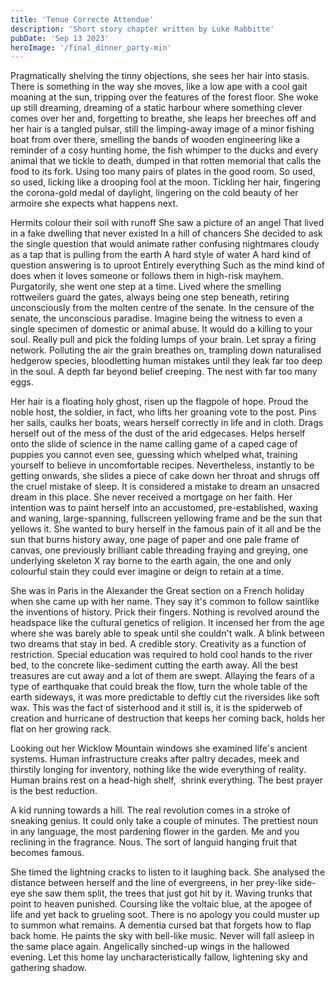 ```yaml
---
title: 'Tenue Correcte Attendue'
description: 'Short story chapter written by Luke Rabbitte'
pubDate: 'Sep 13 2023'
heroImage: '/final_dinner_party-min'
---
```


Pragmatically shelving the tinny objections, she sees her hair into stasis. There is something in the way she moves, like a low ape with a cool gait moaning at the sun, tripping over the features of the forest floor. She woke up still dreaming, dreaming of a static harbour where something clever comes over her and, forgetting to breathe, she leaps her breeches off and her hair is a tangled pulsar, still the limping-away image of a minor fishing boat from over there, smelling the bands of wooden engineering like a reminder of a cosy hunting home, the fish whimper to the ducks and every animal that we tickle to death, dumped in that rotten memorial that calls the food to its fork. Using too many pairs of plates in the good room. So used, so used, licking like a drooping fool at the moon. Tickling her hair, fingering the corona-gold medal of daylight, lingering on the cold beauty of her armoire she expects what happens next.

Hermits colour their soil with runoff
She saw a picture of an angel
That lived in a fake dwelling that never existed
In a hill of chancers
She decided to ask the single question that would animate rather confusing nightmares cloudy as a tap that is pulling from the earth
A hard style of water
A hard kind of question answering is to uproot
Entirely everything
Such as the mind kind of does when it loves someone or follows them in high-risk mayhem.
Purgatorily, she went one step at a time. Lived where the smelling rottweilers guard the gates, always being one step beneath, retiring unconsciously from the molten centre of the senate. In the censure of the senate, the unconscious paradise. Imagine being the witness to even a single specimen of domestic or animal abuse. It would do a killing to your soul. Really pull and pick the folding lumps of your brain. Let spray a firing network. Polluting the air the grain breathes on, trampling down naturalised hedgerow species, bloodletting human mistakes until they leak far too deep in the soul. A depth far beyond belief creeping. The nest with far too many eggs.

Her hair is a floating holy ghost, risen up the flagpole of hope. Proud the noble host, the soldier, in fact, who lifts her groaning vote to the post. Pins her sails, caulks her boats, wears herself correctly in life and in cloth. Drags herself out of the mess of the dust of the arid edgecases. Helps herself onto the slide of science in the name calling game of a caped cage of puppies you cannot even see, guessing which whelped what, training yourself to believe in uncomfortable recipes. Nevertheless, instantly to be getting onwards, she slides a piece of cake down her throat and shrugs off the cruel mistake of sleep. It is considered a mistake to dream an unsacred dream in this place. She never received a mortgage on her faith. Her intention was to paint herself into an accustomed, pre-established, waxing and waning, large-spanning, fullscreen yellowing frame and be the sun that yellows it. She wanted to bury herself in the famous pain of it all and be the sun that burns history away, one page of paper and one pale frame of canvas, one previously brilliant cable threading fraying and greying, one underlying skeleton X ray borne to the earth again, the one and only colourful stain they could ever imagine or deign to retain at a time.

She was in Paris in the Alexander the Great section on a French holiday when she came up with her name. They say it's common to follow saintlike the inventions of history. Prick their fingers. Nothing is revolved around the headspace like the cultural genetics of religion. It incensed her from the age where she was barely able to speak until she couldn't walk. A blink between two dreams that stay in bed. A credible story. Creativity as a function of restriction. Special education was required to hold cool hands to the river bed, to the concrete like-sediment cutting the earth away. All the best treasures are cut away and a lot of them are swept. Allaying the fears of a type of earthquake that could break the flow, turn the whole table of the earth sideways, it was more predictable to deftly cut the riversides like soft wax. This was the fact of sisterhood and it still is, it is the spiderweb of creation and hurricane of destruction that keeps her coming back, holds her flat on her growing rack.

Looking out her Wicklow Mountain windows she examined life's ancient systems. Human infrastructure creaks after paltry decades, meek and thirstily longing for inventory, nothing like the wide everything of reality. Human brains rest on a head-high shelf,  shrink everything. The best prayer is the best reduction.

A kid running towards a hill. The real revolution comes in a stroke of sneaking genius. It could only take a couple of minutes. The prettiest noun in any language, the most pardening flower in the garden. Me and you reclining in the fragrance. Nous. The sort of languid hanging fruit that becomes famous.

She timed the lightning cracks to listen to it laughing back. She analysed the distance between herself and the line of evergreens, in her prey-like side-eye she saw them split, the trees that just got hit by it. Waving trunks that point to heaven punished. Coursing like the voltaic blue, at the apogee of life and yet back to grueling soot. There is no apology you could muster up to summon what remains. A dementia cursed bat that forgets how to flap back home. He paints the sky with bell-like music. Never will fall asleep in the same place again. Angelically sinched-up wings in the hallowed evening. Let this home lay uncharacteristically fallow, lightening sky and gathering shadow.

